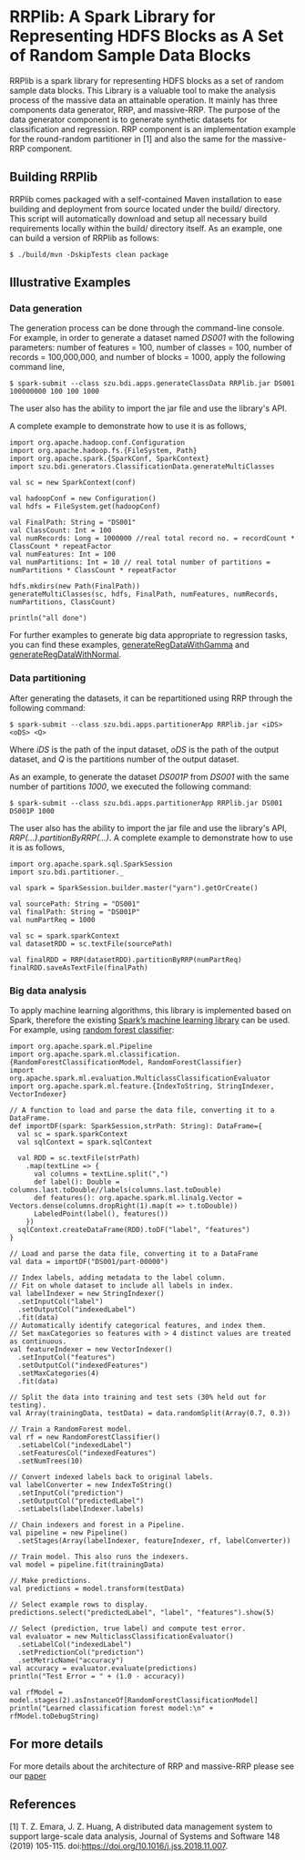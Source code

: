 # RRPlib: A Spark Library for Representing HDFS Blocks as A Set of Random Sample Data Blocks

RRPlib is a spark library for representing HDFS blocks as a set of random sample data blocks. This Library is a valuable tool to make the analysis process of the massive data an attainable operation. It mainly has three components data generator, RRP, and massive-RRP. The purpose of the data generator component is to generate synthetic datasets for classification and regression. RRP component is an implementation example for the round-random partitioner in [1] and also the same for the massive-RRP component.

## Building RRPlib

RRPlib comes packaged with a self-contained Maven installation to ease building and deployment from source located under the build/ directory. This script will automatically download and setup all necessary build requirements locally within the build/ directory itself. As an example, one can build a version of RRPlib as follows:
```
$ ./build/mvn -DskipTests clean package
```

## Illustrative Examples

### Data generation

The generation process can be done through the command-line console. For example, in order to generate a dataset named <i>DS001</i> with the following parameters: number of features = 100, number of classes = 100, number of records = 100,000,000, and number of blocks = 1000, apply the following command line,
```
$ spark-submit --class szu.bdi.apps.generateClassData RRPlib.jar DS001 100000000 100 100 1000 
```
The user also has the ability to import the jar file and use the library's API. 

A complete example to demonstrate how to use it is as follows,

```
import org.apache.hadoop.conf.Configuration
import org.apache.hadoop.fs.{FileSystem, Path}
import org.apache.spark.{SparkConf, SparkContext}
import szu.bdi.generators.ClassificationData.generateMultiClasses

val sc = new SparkContext(conf)

val hadoopConf = new Configuration()
val hdfs = FileSystem.get(hadoopConf)

val FinalPath: String = "DS001"
val ClassCount: Int = 100 
val numRecords: Long = 1000000 //real total record no. = recordCount * ClassCount * repeatFactor
val numFeatures: Int = 100
val numPartitions: Int = 10 // real total number of partitions = numPartitions * ClassCount * repeatFactor

hdfs.mkdirs(new Path(FinalPath))
generateMultiClasses(sc, hdfs, FinalPath, numFeatures, numRecords, numPartitions, ClassCount)

println("all done")
```
For further examples to generate big data appropriate to regression tasks, you can find these examples, [generateRegDataWithGamma](https://github.com/TEmara/RRPlib/blob/master/src/main/scala/szu/bdi/apps/generateRegDataWithGamma.scala) and [generateRegDataWithNormal](https://github.com/TEmara/RRPlib/blob/master/src/main/scala/szu/bdi/apps/generateRegDataWithNormal.scala).

### Data partitioning

After generating the datasets, it can be repartitioned using RRP through the following command: 
```
$ spark-submit --class szu.bdi.apps.partitionerApp RRPlib.jar <iDS> <oDS> <Q>
```

Where <i> iDS </i> is the path of the input dataset, <i>oDS</i> is the path of the output dataset, and <i>Q</i> is the partitions number of the output dataset.

As an example, to generate the dataset <i>DS001P</i> from <i>DS001</i> with the same number of partitions <i>1000</i>, we executed the following command:

```
$ spark-submit --class szu.bdi.apps.partitionerApp RRPlib.jar DS001 DS001P 1000
```
The user also has the ability to import the jar file and use the library's API, <i>RRP(...).partitionByRRP(...)</i>. 
A complete example to demonstrate how to use it is as follows,

```
import org.apache.spark.sql.SparkSession
import szu.bdi.partitioner._

val spark = SparkSession.builder.master("yarn").getOrCreate()

val sourcePath: String = "DS001"
val finalPath: String = "DS001P"
val numPartReq = 1000

val sc = spark.sparkContext
val datasetRDD = sc.textFile(sourcePath)

val finalRDD = RRP(datasetRDD).partitionByRRP(numPartReq)
finalRDD.saveAsTextFile(finalPath)
```
### Big data analysis
To apply machine learning algorithms, this library is implemented based on Spark, therefore the existing [Spark’s machine learning library](https://spark.apache.org/docs/2.0.0/ml-guide.html) can be used. For example, using [random forest classifier](https://spark.apache.org/docs/2.0.0/ml-classification-regression.html#random-forest-classifier):

```
import org.apache.spark.ml.Pipeline
import org.apache.spark.ml.classification.{RandomForestClassificationModel, RandomForestClassifier}
import org.apache.spark.ml.evaluation.MulticlassClassificationEvaluator
import org.apache.spark.ml.feature.{IndexToString, StringIndexer, VectorIndexer}

// A function to load and parse the data file, converting it to a DataFrame.
def importDF(spark: SparkSession,strPath: String): DataFrame={
  val sc = spark.sparkContext
  val sqlContext = spark.sqlContext

  val RDD = sc.textFile(strPath)
    .map(textLine => {
      val columns = textLine.split(",")
      def label(): Double = columns.last.toDouble//labels(columns.last.toDouble)
      def features(): org.apache.spark.ml.linalg.Vector = Vectors.dense(columns.dropRight(1).map(t => t.toDouble))
      LabeledPoint(label(), features())
    })
  sqlContext.createDataFrame(RDD).toDF("label", "features")
}

// Load and parse the data file, converting it to a DataFrame
val data = importDF("DS001/part-00000")

// Index labels, adding metadata to the label column.
// Fit on whole dataset to include all labels in index.
val labelIndexer = new StringIndexer()
  .setInputCol("label")
  .setOutputCol("indexedLabel")
  .fit(data)
// Automatically identify categorical features, and index them.
// Set maxCategories so features with > 4 distinct values are treated as continuous.
val featureIndexer = new VectorIndexer()
  .setInputCol("features")
  .setOutputCol("indexedFeatures")
  .setMaxCategories(4)
  .fit(data)

// Split the data into training and test sets (30% held out for testing).
val Array(trainingData, testData) = data.randomSplit(Array(0.7, 0.3))

// Train a RandomForest model.
val rf = new RandomForestClassifier()
  .setLabelCol("indexedLabel")
  .setFeaturesCol("indexedFeatures")
  .setNumTrees(10)

// Convert indexed labels back to original labels.
val labelConverter = new IndexToString()
  .setInputCol("prediction")
  .setOutputCol("predictedLabel")
  .setLabels(labelIndexer.labels)

// Chain indexers and forest in a Pipeline.
val pipeline = new Pipeline()
  .setStages(Array(labelIndexer, featureIndexer, rf, labelConverter))

// Train model. This also runs the indexers.
val model = pipeline.fit(trainingData)

// Make predictions.
val predictions = model.transform(testData)

// Select example rows to display.
predictions.select("predictedLabel", "label", "features").show(5)

// Select (prediction, true label) and compute test error.
val evaluator = new MulticlassClassificationEvaluator()
  .setLabelCol("indexedLabel")
  .setPredictionCol("prediction")
  .setMetricName("accuracy")
val accuracy = evaluator.evaluate(predictions)
println("Test Error = " + (1.0 - accuracy))

val rfModel = model.stages(2).asInstanceOf[RandomForestClassificationModel]
println("Learned classification forest model:\n" + rfModel.toDebugString)

```
## For more details
For more details about the architecture of RRP and massive-RRP please see our
[paper](https://doi.org/10.1016/j.jss.2018.11.007)

## References 
[1] T. Z. Emara, J. Z. Huang, A distributed data management system to support large-scale data analysis, Journal of Systems
and Software 148 (2019) 105-115. doi:https://doi.org/10.1016/j.jss.2018.11.007.
